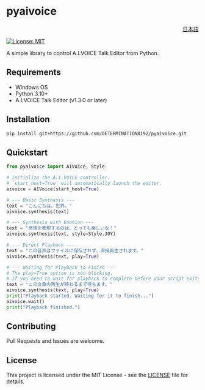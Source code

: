 # pyaivoice

<p align="right"><a href="./README.md">日本語</a></p>

[![License: MIT](https://img.shields.io/badge/License-MIT-yellow.svg)](https://opensource.org/licenses/MIT)

A simple library to control A.I.VOICE Talk Editor from Python.

## Requirements

- Windows OS
- Python 3.10+
- A.I.VOICE Talk Editor (v1.3.0 or later)

## Installation

```sh
pip install git+https://github.com/DETERMINATION8192/pyaivoice.git
```

## Quickstart

```python
from pyaivoice import AIVoice, Style

# Initialize the A.I.VOICE controller.
# `start_host=True` will automatically launch the editor.
aivoice = AIVoice(start_host=True)

# --- Basic Synthesis ---
text = "こんにちは、世界。"
aivoice.synthesis(text)

# --- Synthesis with Emotion ---
text = "感情を表現するのは、とっても楽しいな！"
aivoice.synthesis(text, style=Style.JOY)

# --- Direct Playback ---
text = "この音声はファイルに保存されず、直接再生されます。"
aivoice.synthesis(text, play=True)

# --- Waiting for Playback to Finish ---
# The play=True option is non-blocking.
# If you need to wait for playback to complete before your script exits, use the wait() method.
text = "この文章の再生が終わるまで待ちます。"
aivoice.synthesis(text, play=True)
print("Playback started. Waiting for it to finish...")
aivoice.wait()
print("Playback finished.")
```

## Contributing

Pull Requests and Issues are welcome.

## License

This project is licensed under the MIT License - see the [LICENSE](LICENSE) file for details.
